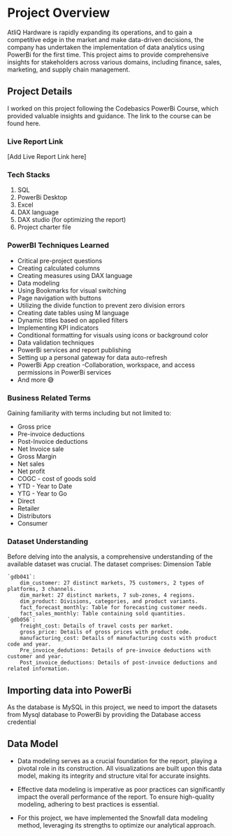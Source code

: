 # **Project Overview**

AtliQ Hardware is rapidly expanding its operations, and to gain a competitive edge in the market and make data-driven decisions, the company has undertaken the implementation of data analytics using PowerBi for the first time. This project aims to provide comprehensive insights for stakeholders across various domains, including finance, sales, marketing, and supply chain management.

## **Project Details**

I worked on this project following the Codebasics PowerBi Course, which provided valuable insights and guidance. The link to the course can be found here.

### **Live Report Link**

[Add Live Report Link here]

### **Tech Stacks**

1. SQL
2. PowerBi Desktop
3. Excel
4. DAX language
5. DAX studio (for optimizing the report)
6. Project charter file

### **PowerBI Techniques Learned**

- Critical pre-project questions
- Creating calculated columns
- Creating measures using DAX language
- Data modeling
- Using Bookmarks for visual switching
- Page navigation with buttons
- Utilizing the divide function to prevent zero division errors
- Creating date tables using M language
- Dynamic titles based on applied filters
- Implementing KPI indicators
- Conditional formatting for visuals using icons or background color
- Data validation techniques
- PowerBi services and report publishing
- Setting up a personal gateway for data auto-refresh
- PowerBi App creation
-Collaboration, workspace, and access permissions in PowerBi services
- And more 😅

### **Business Related Terms**

Gaining familiarity with terms including but not limited to:

- Gross price
- Pre-invoice deductions
- Post-Invoice deductions
- Net Invoice sale
- Gross Margin
- Net sales
- Net profit
- COGC - cost of goods sold
- YTD - Year to Date
- YTG - Year to Go
- Direct
- Retailer
- Distributors
- Consumer

### **Dataset Understanding**

Before delving into the analysis, a comprehensive understanding of the available dataset was crucial. The dataset comprises:
Dimension Table

    `gdb041`:
        dim_customer: 27 distinct markets, 75 customers, 2 types of platforms, 3 channels.
        dim_market: 27 distinct markets, 7 sub-zones, 4 regions.
        dim_product: Divisions, categories, and product variants.
        fact_forecast_monthly: Table for forecasting customer needs.
        fact_sales_monthly: Table containing sold quantities.
    `gdb056`:
        freight_cost: Details of travel costs per market.
        gross_price: Details of gross prices with product code.
        manufacturing_cost: Details of manufacturing costs with product code and year.
        Pre_invoice_dedutions: Details of pre-invoice deductions with customer and year.
        Post_invoice_deductions: Details of post-invoice deductions and related information.
        
## Importing data into PowerBi

As the database is MySQL in this project, we need to import the datasets from Mysql database to PowerBi by providing the Database access credential

## Data Model

- Data modeling serves as a crucial foundation for the report, playing a pivotal role in its construction. All visualizations are built upon this data model, making its integrity and structure vital for accurate insights.

- Effective data modeling is imperative as poor practices can significantly impact the overall performance of the report. To ensure high-quality modeling, adhering to best practices is essential.

- For this project, we have implemented the Snowfall data modeling method, leveraging its strengths to optimize our analytical approach.



